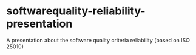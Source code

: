 # softwarequality-reliability-presentation
A presentation about the software quality criteria reliability (based on ISO 25010)
